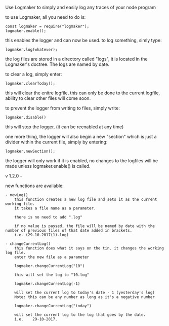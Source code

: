 Use Logmaker to simply and easily log any traces of your node program

to use Logmaker, all you need to do is:

    const logmaker = require("logmaker");
    logmaker.enable();

this enables the logger and can now be used.
to log something, simly type:

    logmaker.log(whatever);

the log files are stored in a directory called "logs", it is located in the Logmaker's doctree.
The logs are named by date.

to clear a log, simply enter:

    logmaker.clearToday();

this will clear the enitre logfile, this can only be done to the current logfile,
ability to clear other files will come soon.

to prevent the logger from writing to files, simply write:

    logmaker.disable()

this will stop the logger, (it can be reenabled at any time)

one more thing, the logger will also begin a new "section" which is just a divider within the current file, simply by entering:

    logmaker.newSection();

the logger will only work if it is enabled, no changes to the logfiles will be made unless logmaker.enable() is called.

v 1.2.0 -

new functions are available:

    - newLog()
        this function creates a new log file and sets it as the current working file.
        it takes a file name as a parameter.

        there is no need to add ".log"

        if no value is passed, the file will be named by date with the number of previous files of that date added in brackets.
        i.e. (29-10-2017(1).log)

    - changeCurrentLog()
        this function does what it says on the tin. it changes the working log file.
        enter the new file as a parameter

        logmaker.changeCurrentLog("10")

        this will set the log to "10.log"

        logmaker.changeCurrentLog(-1)

        will set the current log to today's date - 1 (yesterday's log)
        Note: this can be any number as long as it's a negative number

        logmaker.changeCurrentLog("today")

        will set the current log to the log that goes by the date.
        i.e.    29-10-2017.
